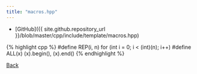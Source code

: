 ```yaml
---
title: "macros.hpp"
---
```


- [GitHub]({{ site.github.repository_url }}/blob/master/cpp/include/template/macros.hpp)

{% highlight cpp %}
#define REP(i, n) for (int i = 0; i < (int)(n); i++)
#define ALL(x) (x).begin(), (x).end()
{% endhighlight %}

[Back](../..)
